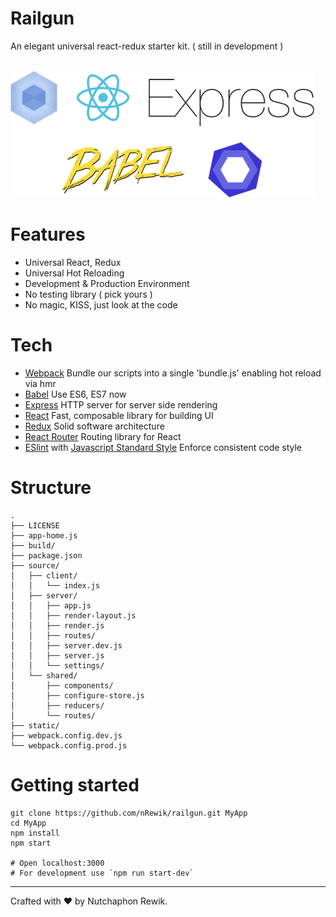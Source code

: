 # Railgun

An elegant universal react-redux starter kit. ( still in development ) <br/><br/>

![techs](https://raw.githubusercontent.com/nRewik/railgun/master/static/techs.png)

# Features

 * Universal React, Redux
 * Universal Hot Reloading
 * Development & Production Environment
 * No testing library ( pick yours )
 * No magic, KISS, just look at the code

# Tech

* [Webpack](https://webpack.github.io) Bundle our scripts into a single 'bundle.js' enabling hot reload via hmr
* [Babel](https://babeljs.io) Use ES6, ES7 now
* [Express](http://expressjs.com) HTTP server for server side rendering
* [React](https://facebook.github.io/react/) Fast, composable library for building UI
* [Redux](https://github.com/reactjs/redux) Solid software architecture
* [React Router](https://github.com/reactjs/react-router) Routing library for React
* [ESlint](http://eslint.org) with [Javascript Standard Style](http://standardjs.com/rules.html) Enforce consistent code style


# Structure

```
.
├── LICENSE
├── app-home.js
├── build/
├── package.json
├── source/
│   ├── client/
│   │   └── index.js
│   ├── server/
│   │   ├── app.js
│   │   ├── render-layout.js
│   │   ├── render.js
│   │   ├── routes/
│   │   ├── server.dev.js
│   │   ├── server.js
│   │   └── settings/
│   └── shared/
│       ├── components/
│       ├── configure-store.js
│       ├── reducers/
│       └── routes/
├── static/
├── webpack.config.dev.js
└── webpack.config.prod.js
```

# Getting started
```
git clone https://github.com/nRewik/railgun.git MyApp
cd MyApp
npm install
npm start

# Open localhost:3000
# For development use `npm run start-dev`
```

---------
Crafted with ❤️ by Nutchaphon Rewik.
